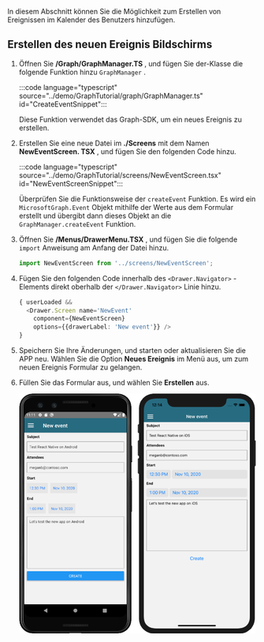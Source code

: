 <!-- markdownlint-disable MD002 MD041 -->

In diesem Abschnitt können Sie die Möglichkeit zum Erstellen von Ereignissen im Kalender des Benutzers hinzufügen.

## <a name="create-the-new-event-screen"></a>Erstellen des neuen Ereignis Bildschirms

1. Öffnen Sie **/Graph/GraphManager.TS** , und fügen Sie der-Klasse die folgende Funktion hinzu `GraphManager` .

    :::code language="typescript" source="../demo/GraphTutorial/graph/GraphManager.ts" id="CreateEventSnippet":::

    Diese Funktion verwendet das Graph-SDK, um ein neues Ereignis zu erstellen.

1. Erstellen Sie eine neue Datei im **./Screens** mit dem Namen **NewEventScreen. TSX** , und fügen Sie den folgenden Code hinzu.

    :::code language="typescript" source="../demo/GraphTutorial/screens/NewEventScreen.tsx" id="NewEventScreenSnippet":::

    Überprüfen Sie die Funktionsweise der `createEvent` Funktion. Es wird ein `MicrosoftGraph.Event` Objekt mithilfe der Werte aus dem Formular erstellt und übergibt dann dieses Objekt an die `GraphManager.createEvent` Funktion.

1. Öffnen Sie **/Menus/DrawerMenu.TSX** , und fügen Sie die folgende `import` Anweisung am Anfang der Datei hinzu.

    ```typescript
    import NewEventScreen from '../screens/NewEventScreen';
    ```

1. Fügen Sie den folgenden Code innerhalb des `<Drawer.Navigator>` -Elements direkt oberhalb der `</Drawer.Navigator>` Linie hinzu.

    ```typescript
    { userLoaded &&
      <Drawer.Screen name='NewEvent'
        component={NewEventScreen}
        options={{drawerLabel: 'New event'}} />
    }
    ```

1. Speichern Sie Ihre Änderungen, und starten oder aktualisieren Sie die APP neu. Wählen Sie die Option **Neues Ereignis** im Menü aus, um zum neuen Ereignis Formular zu gelangen.

1. Füllen Sie das Formular aus, und wählen Sie **Erstellen** aus.

    ![Screenshot des neuen Ereignis Formulars](images/new-event-form.png)
